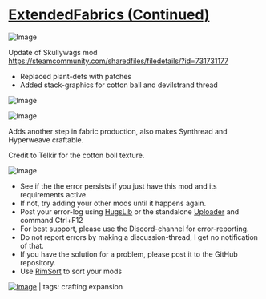 # [ExtendedFabrics (Continued)](https://steamcommunity.com/sharedfiles/filedetails/?id=2240154090)

![Image](https://i.imgur.com/buuPQel.png)

Update of Skullywags mod
https://steamcommunity.com/sharedfiles/filedetails/?id=731731177

- Replaced plant-defs with patches
- Added stack-graphics for cotton ball and devilstrand thread

![Image](https://i.imgur.com/pufA0kM.png)
	
![Image](https://i.imgur.com/Z4GOv8H.png)

Adds another step in fabric production, also makes Synthread and Hyperweave craftable.

Credit to Telkir for the cotton boll texture.


![Image](https://i.imgur.com/PwoNOj4.png)



-  See if the the error persists if you just have this mod and its requirements active.
-  If not, try adding your other mods until it happens again.
-  Post your error-log using [HugsLib](https://steamcommunity.com/workshop/filedetails/?id=818773962) or the standalone [Uploader](https://steamcommunity.com/sharedfiles/filedetails/?id=2873415404) and command Ctrl+F12
-  For best support, please use the Discord-channel for error-reporting.
-  Do not report errors by making a discussion-thread, I get no notification of that.
-  If you have the solution for a problem, please post it to the GitHub repository.
-  Use [RimSort](https://github.com/RimSort/RimSort/releases/latest) to sort your mods

 

[![Image](https://img.shields.io/github/v/release/emipa606/ExtendedFabrics?label=latest%20version&style=plastic&color=9f1111&labelColor=black)](https://steamcommunity.com/sharedfiles/filedetails/changelog/2240154090) | tags:  crafting expansion
